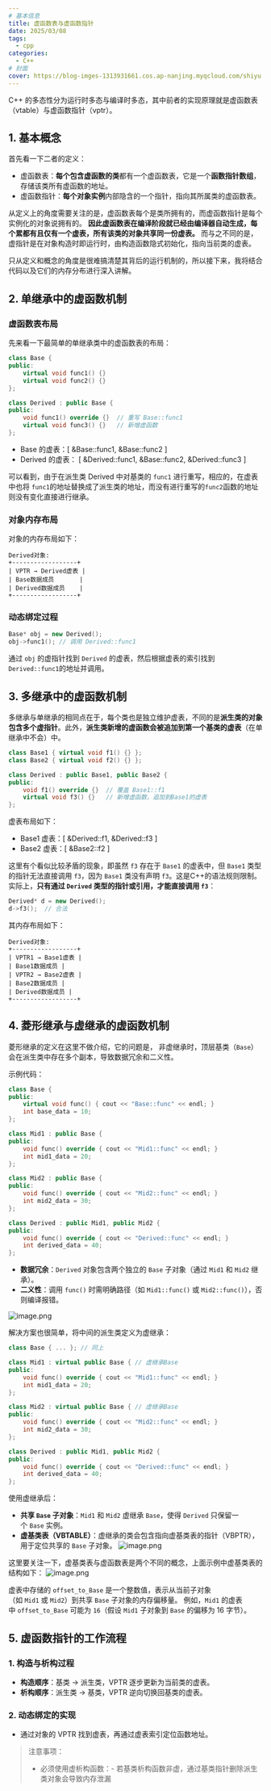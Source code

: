 ```yaml
---
# 基本信息
title: 虚函数表与虚函数指针
date: 2025/03/08
tags:
  - cpp
categories: 
  - C++
# 封面
cover: https://blog-imges-1313931661.cos.ap-nanjing.myqcloud.com/shiyu.jpg
---
```


C++ 的多态性分为运行时多态与编译时多态，其中前者的实现原理就是虚函数表（vtable）与虚函数指针（vptr）。

## 1. 基本概念

首先看一下二者的定义：
* 虚函数表：**每个包含虚函数的类**都有一个虚函数表，它是一个**函数指针数组**，存储该类所有虚函数的地址。
* 虚函数指针：**每个对象实例**内部隐含的一个指针，指向其所属类的虚函数表。

从定义上的角度需要关注的是，虚函数表每个是类所拥有的，而虚函数指针是每个实例化的对象说拥有的。
**因此虚函数表在编译阶段就已经由编译器自动生成，每个累都有且仅有一个虚表，所有该类的对象共享同一份虚表。** 而与之不同的是，虚指针是在对象构造时即运行时，由构造函数隐式初始化，指向当前类的虚表。

只从定义和概念的角度是很难搞清楚其背后的运行机制的，所以接下来，我将结合代码以及它们的内存分布进行深入讲解。


## 2. 单继承中的虚函数机制
### 虚函数表布局

先来看一下最简单的单继承类中的虚函数表的布局：

```cpp
class Base {
public:
    virtual void func1() {}
    virtual void func2() {}
};

class Derived : public Base {
public:
    void func1() override {}  // 重写 Base::func1
    virtual void func3() {}   // 新增虚函数
};
```
* Base 的虚表：[ &Base::func1, &Base::func2 ]
* Derived 的虚表： [ &Derived::func1, &Base::func2, &Derived::func3 ]

可以看到，由于在派生类 Derived 中对基类的 `func1` 进行重写，相应的，在虚表中也将 `func1`的地址替换成了派生类的地址，而没有进行重写的`func2`函数的地址则没有变化直接进行继承。
### 对象内存布局

对象的内存布局如下：

```
Derived对象: 
+------------------+ 
| VPTR → Derived虚表 | 
| Base数据成员       | 
| Derived数据成员    | 
+------------------+
```
### 动态绑定过程
```cpp
Base* obj = new Derived();
obj->func1(); // 调用 Derived::func1
```
通过 `obj` 的虚指针找到 `Derived` 的虚表，然后根据虚表的索引找到 `Derived::func1`的地址并调用。

## 3. 多继承中的虚函数机制

多继承与单继承的相同点在于，每个类也是独立维护虚表，不同的是**派生类的对象包含多个虚指针**。此外，**派生类新增的虚函数会被追加到第一个基类的虚表**（在单继承中不会）中。
```cpp
class Base1 { virtual void f1() {} };
class Base2 { virtual void f2() {} };

class Derived : public Base1, public Base2 {
public:
    void f1() override {}  // 覆盖 Base1::f1
    virtual void f3() {}   // 新增虚函数，追加到Base1的虚表
};
```
虚表布局如下：
* Base1 虚表：[ &Derived::f1, &Derived::f3 ]
* Base2 虚表：[ &Base2::f2 ]

这里有个看似比较矛盾的现象，即虽然 `f3` 存在于 `Base1` 的虚表中，但 `Base1` 类型的指针无法直接调用 `f3`，因为 `Base1` 类没有声明 `f3`。这是C++的语法规则限制。
实际上，**只有通过 `Derived` 类型的指针或引用，才能直接调用 `f3`**：
```cpp
Derived* d = new Derived();
d->f3();  // 合法
```

其内存布局如下：
```
Derived对象: 
+------------------+ 
| VPTR1 → Base1虚表 | 
| Base1数据成员 | 
| VPTR2 → Base2虚表 | 
| Base2数据成员 | 
| Derived数据成员 | 
+------------------+
```

## 4. 菱形继承与虚继承的虚函数机制

菱形继承的定义在这里不做介绍，它的问题是， 非虚继承时，顶层基类（`Base`）会在派生类中存在多个副本，导致数据冗余和二义性。

示例代码：
```cpp
class Base {
public:
    virtual void func() { cout << "Base::func" << endl; }
    int base_data = 10;
};

class Mid1 : public Base {
public:
    void func() override { cout << "Mid1::func" << endl; }
    int mid1_data = 20;
};

class Mid2 : public Base {
public:
    void func() override { cout << "Mid2::func" << endl; }
    int mid2_data = 30;
};

class Derived : public Mid1, public Mid2 {
public:
    void func() override { cout << "Derived::func" << endl; }
    int derived_data = 40;
};
```

* **数据冗余**：`Derived` 对象包含两个独立的 `Base` 子对象（通过 `Mid1` 和 `Mid2` 继承）。
* **二义性**：调用 `func()` 时需明确路径（如 `Mid1::func()` 或 `Mid2::func()`），否则编译报错。

![image.png](https://blog-imges-1313931661.cos.ap-nanjing.myqcloud.com/20250309144205.png)


解决方案也很简单，将中间的派生类定义为虚继承：
```cpp
class Base { ... }; // 同上

class Mid1 : virtual public Base { // 虚继承Base
public:
    void func() override { cout << "Mid1::func" << endl; }
    int mid1_data = 20;
};

class Mid2 : virtual public Base { // 虚继承Base
public:
    void func() override { cout << "Mid2::func" << endl; }
    int mid2_data = 30;
};

class Derived : public Mid1, public Mid2 {
public:
    void func() override { cout << "Derived::func" << endl; }
    int derived_data = 40;
};

```

使用虚继承后：
- **共享 `Base` 子对象**：`Mid1` 和 `Mid2` 虚继承 `Base`，使得 `Derived` 只保留一个 `Base` 实例。
- **虚基类表（VBTABLE）**：虚继承的类会包含指向虚基类表的指针（VBPTR），用于定位共享的 `Base` 子对象。
![image.png](https://blog-imges-1313931661.cos.ap-nanjing.myqcloud.com/20250309144307.png)

这里要关注一下，虚基类表与虚函数表是两个不同的概念，上面示例中虚基类表的结构如下：
![image.png](https://blog-imges-1313931661.cos.ap-nanjing.myqcloud.com/20250309144504.png)

虚表中存储的 `offset_to_Base` 是一个整数值，表示从当前子对象（如 `Mid1` 或 `Mid2`）到共享 `Base` 子对象的内存偏移量。 例如，`Mid1` 的虚表中 `offset_to_Base` 可能为 `16`（假设 `Mid1` 子对象到 `Base` 的偏移为 16 字节）。

## 5. 虚函数指针的工作流程

### 1. 构造与析构过程

- **构造顺序**：基类 → 派生类，VPTR 逐步更新为当前类的虚表。
- **析构顺序**：派生类 → 基类，VPTR 逆向切换回基类的虚表。

### 2. 动态绑定的实现

- 通过对象的 VPTR 找到虚表，再通过虚表索引定位函数地址。

> 注意事项：
> - 必须使用虚析构函数：- 若基类析构函数非虚，通过基类指针删除派生类对象会导致内存泄漏